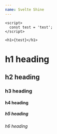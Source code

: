 ```yaml
---
name: Svelte Shine
---
```


```svelte
<script>
  const test = 'test';
</script>

<h1>{test}</h1>
```

# h1 heading
## h2 heading
### h3 heading
#### h4 heading
##### h5 heading
###### h6 heading
